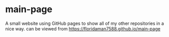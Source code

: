 # main-page
A small website using GitHub pages to show all of my other repositories in a nice way.
can be viewed from https://floridaman7588.github.io/main-page
